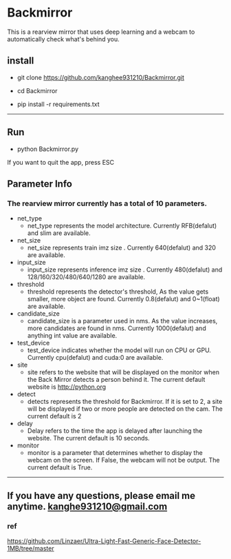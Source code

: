 # Backmirror
This is a rearview mirror that uses deep learning and a webcam to automatically check what's behind you.

## install

+ git clone https://github.com/kanghee931210/Backmirror.git

+ cd Backmirror

+ pip install -r requirements.txt
- - - 
## Run

+ python Backmirror.py 

If you want to quit the app, press ESC

### 
## Parameter Info

### The rearview mirror currently has a total of 10 parameters.

+ net_type
  + net_type represents the model architecture. Currently RFB(defalut) and slim are available.
+ net_size
  + net_size represents train imz size . Currently 640(defalut) and 320 are available.
+ input_size
  + input_size represents inference imz size . Currently 480(defalut) and 128/160/320/480/640/1280 are available.
+ threshold
  + threshold represents the detector's threshold, As the value gets smaller, more object ​​are found. Currently 0.8(defalut) and 0~1(float) are available.
+ candidate_size
  + candidate_size is a parameter used in nms. As the value increases, more candidates are found in nms. Currently 1000(defalut) and anything int value are available.
+ test_device
  + test_device indicates whether the model will run on CPU or GPU. Currently cpu(defalut) and cuda:0 are available.
+ site
  + site refers to the website that will be displayed on the monitor when the Back Mirror detects a person behind it. The current default website is http://python.org
+ detect
  + detects represents the threshold for Backmirror. If it is set to 2, a site will be displayed if two or more people are detected on the cam. The current default is 2
+ delay
  + Delay refers to the time the app is delayed after launching the website. The current default is 10 seconds.
+ monitor
  + monitor is a parameter that determines whether to display the webcam on the screen. If False, the webcam will not be output. The current default is True.
 
- - - 

## If you have any questions, please email me anytime. kanghe931210@gmail.com


### ref 

https://github.com/Linzaer/Ultra-Light-Fast-Generic-Face-Detector-1MB/tree/master
